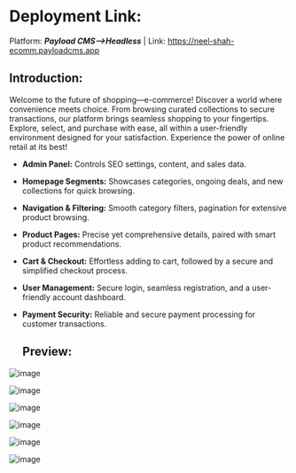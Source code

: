 # Deployment Link:
Platform: ***Payload CMS-->Headless***  | Link: https://neel-shah-ecomm.payloadcms.app

## Introduction:
Welcome to the future of shopping—e-commerce! Discover a world where convenience meets choice. From browsing curated collections to secure transactions, our platform brings seamless shopping to your fingertips. Explore, select, and purchase with ease, all within a user-friendly environment designed for your satisfaction. Experience the power of online retail at its best!

* **Admin Panel:** Controls SEO settings, content, and sales data.
  
* **Homepage Segments:** Showcases categories, ongoing deals, and new collections for quick browsing.

* **Navigation & Filtering:**  Smooth category filters, pagination for extensive product browsing.

 * **Product Pages:**  Precise yet comprehensive details, paired with smart product recommendations.

* **Cart & Checkout:**  Effortless adding to cart, followed by a secure and simplified checkout process.
 
* **User Management:**  Secure login, seamless registration, and a user-friendly account dashboard.

* **Payment Security:**  Reliable and secure payment processing for customer transactions.

  ## Preview:
  
![image](https://github.com/neelshah683/e-commerce/assets/107039743/a18c2279-ab9a-485b-aa4c-48c21f51945c)

![image](https://github.com/neelshah683/e-commerce/assets/107039743/8fcaf2e7-4f1f-4712-b61a-3187f16235ba)

![image](https://github.com/neelshah683/e-commerce/assets/107039743/f6fddc94-e89c-45ef-821c-33f5dcae0107)

![image](https://github.com/neelshah683/e-commerce/assets/107039743/1dc0ad3a-65ed-426f-8867-d3f2798f2211)

![image](https://github.com/neelshah683/e-commerce/assets/107039743/67496da9-2218-4ceb-801b-6268d60c3fee)

![image](https://github.com/neelshah683/e-commerce/assets/107039743/d7305806-0077-46b1-b1e9-aca161dcd665)



